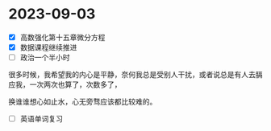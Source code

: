 # 2023-09-03

* [X] 高数强化第十五章微分方程
* [X] 数据课程继续推进
* [ ] 政治一个半小时

很多时候，我希望我的内心是平静，奈何我总是受别人干扰，或者说总是有人去膈应我，一次两次也算了，次数多了，

换谁谁想心如止水，心无旁骛应该都比较难的。

* [ ] 英语单词复习
